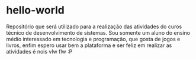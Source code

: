 # hello-world
Repositório que será utilizado para a realização das atividades do curos técnico de desenvolvimento de sistemas.
Sou somente um aluno do ensino médio interessado em tecnologia e programação, que gosta de jogos e livros, enfim espero usar bem a plataforma e ser feliz em realizar as atividades é nois vlw flw :P
